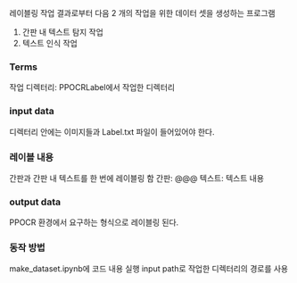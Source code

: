 레이블링 작업 결과로부터 다음 2 개의 작업을 위한 데이터 셋을 생성하는 프로그램
1. 간판 내 텍스트 탐지 작업
2. 텍스트 인식 작업

### Terms
작업 디렉터리: PPOCRLabel에서 작업한 디렉터리

### input data
디렉터리 안에는 이미지들과 Label.txt 파일이 들어있어야 한다.

### 레이블 내용
간판과 간판 내 텍스트를 한 번에 레이블링 함
간판: @@@
텍스트: 텍스트 내용

### output data
PPOCR 환경에서 요구하는 형식으로 레이블링 된다.

### 동작 방법
make_dataset.ipynb에 코드 내용 실행
input path로 작업한 디렉터리의 경로를 사용